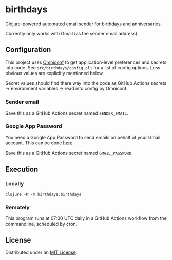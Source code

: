 # birthdays

Clojure-powered automated email sender for birthdays and anniversaries.

Currently only works with Gmail (as the sender email address).

## Configuration

This project uses [Omniconf](https://github.com/grammarly/omniconf) to get application-level preferences and secrets
into code. See `src/birthdays/config.clj` for a list of config options. Less obvious values are explicitly mentioned
below.

Secret values should find there way into the code as GitHub Actions secrets -> environment variables -> read into config
by Omniconf.

### Sender email

Save this as a GitHub Actions secret named `SENDER_EMAIL`.

### Google App Password

You need a Google App Password to send emails on behalf of your Gmail account. This can be
done [here](https://myaccount.google.com/apppasswords).

Save this as a GitHub Actions secret named `GMAIL_PASSWORD`.

## Execution

### Locally

```shell
clojure -M -m birthdays.birthdays
```

### Remotely

This program runs at 07:00 UTC daily in a GitHub Actions workflow from the commandline, scheduled by cron.

## License

Distributed under an [MIT License](./LICENSE).
